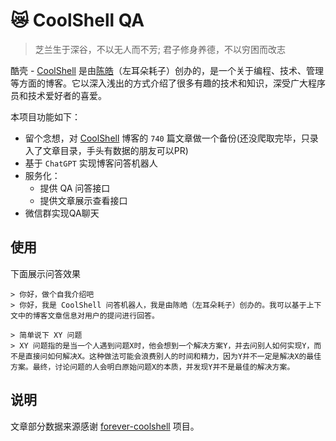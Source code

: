 # 😿 CoolShell QA

>芝兰生于深谷，不以无人而不芳; 君子修身养德，不以穷困而改志

酷壳 - [CoolShell](https://coolshell.cn/) 是由[陈皓](https://github.com/haoel)（左耳朵耗子）创办的，是一个关于编程、技术、管理等方面的博客。它以深入浅出的方式介绍了很多有趣的技术和知识，深受广大程序员和技术爱好者的喜爱。

本项目功能如下：

- 留个念想，对 [CoolShell](https://coolshell.cn/) 博客的 `740` 篇文章做一个备份(还没爬取完毕，只录入了文章目录，手头有数据的朋友可以PR)
- 基于  `ChatGPT` 实现博客问答机器人
- 服务化：
  - 提供 QA 问答接口
  - 提供文章展示查看接口
- 微信群实现QA聊天


## 使用

下面展示问答效果

```shell
> 你好，做个自我介绍吧
> 你好，我是 CoolShell 问答机器人，我是由陈皓（左耳朵耗子）创办的。我可以基于上下文中的博客文章信息对用户的提问进行回答。

> 简单说下 XY 问题
> XY 问题指的是当一个人遇到问题X时，他会想到一个解决方案Y，并去问别人如何实现Y，而不是直接问如何解决X。这种做法可能会浪费别人的时间和精力，因为Y并不一定是解决X的最佳方案。最终，讨论问题的人会明白原始问题X的本质，并发现Y并不是最佳的解决方案。
```

## 说明

文章部分数据来源感谢 [forever-coolshell](https://github.com/soulteary/forever-coolshell) 项目。
